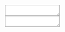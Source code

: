 
<link rel="stylesheet" href="styles.css" />

<div>
  <textarea id="editor"></textarea>

</div>

<div>
  <textarea id="preview"></textarea>
</div>
